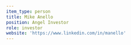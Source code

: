 ```yaml
---
item_type: person
title: Mike Anello
position: Angel Investor
role: investor
website: 'https://www.linkedin.com/in/manello'
---
```


